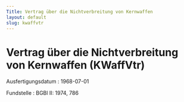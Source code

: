 ```yaml
---
Title: Vertrag über die Nichtverbreitung von Kernwaffen
layout: default
slug: kwaffvtr
---
```


# Vertrag über die Nichtverbreitung von Kernwaffen (KWaffVtr)

Ausfertigungsdatum
:   1968-07-01

Fundstelle
:   BGBl II: 1974, 786

